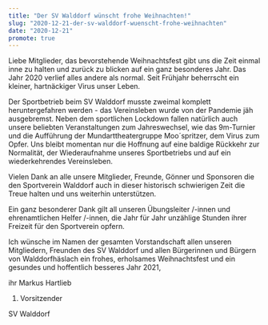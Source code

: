 ```yaml
---
title: "Der SV Walddorf wünscht frohe Weihnachten!"
slug: "2020-12-21-der-sv-walddorf-wuenscht-frohe-weihnachten"
date: "2020-12-21"
promote: true
---
```

Liebe Mitglieder, das bevorstehende Weihnachtsfest gibt uns die Zeit einmal inne zu halten und zurück zu blicken auf ein ganz besonderes Jahr. Das Jahr 2020 verlief alles andere als normal. Seit Frühjahr beherrscht ein kleiner, hartnäckiger Virus unser Leben.


Der Sportbetrieb beim SV Walddorf musste zweimal komplett heruntergefahren werden - das Vereinsleben wurde von der Pandemie jäh ausgebremst. Neben dem sportlichen Lockdown fallen natürlich auch unsere beliebten Veranstaltungen zum Jahreswechsel, wie das 9m-Turnier und die Aufführung der Mundarttheatergruppe Moo´spritzer, dem Virus zum Opfer. Uns bleibt momentan nur die Hoffnung auf eine baldige Rückkehr zur Normalität, der Wiederaufnahme unseres Sportbetriebs und auf ein wiederkehrendes Vereinsleben.


Vielen Dank an alle unsere Mitglieder, Freunde, Gönner und Sponsoren die den Sportverein Walddorf auch in dieser historisch schwierigen Zeit die Treue halten und uns weiterhin unterstützen.


Ein ganz besonderer Dank gilt all unseren Übungsleiter /-innen und ehrenamtlichen Helfer /-innen, die Jahr für Jahr unzählige Stunden ihrer Freizeit für den Sportverein opfern.


Ich wünsche im Namen der gesamten Vorstandschaft allen unseren Mitgliedern, Freunden des SV Walddorf und allen Bürgerinnen und Bürgern von Walddorfhäslach ein frohes, erholsames Weihnachtsfest und ein gesundes und hoffentlich besseres Jahr 2021,



ihr Markus Hartlieb


1. Vorsitzender


SV Walddorf
